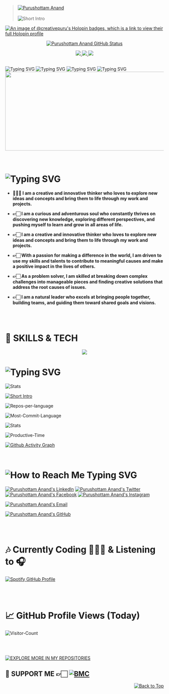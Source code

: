 <!--
[![CodeTime badge](https://img.shields.io/endpoint?style=for-the-badge&url=https%3A%2F%2Fapi.codetime.dev%2Fshield%3Fid%3D17354%26project%3D%26in%3D0 "Today's Code Time")](https://codetime.dev)
-->


> [![Purushottam Anand](https://github.com/creativepuru.png?size=100)](https://github.com/creativepuru "Purushottam Anand 🇮🇳 on GitHub ☕") <br> </br> <img src="https://readme-typing-svg.demolab.com?font=Calibri&size=26&duration=500&pause=300&multiline=true&width=500&height=120&lines=Purushottam+Anand;Data+Scientist+%7C+AI+Engineer+%7C+Robotics;AI+%7C+Machine+Learning+%7C+Computer+Vision" alt="Short Intro" />

[![An image of @creativepuru's Holopin badges, which is a link to view their full Holopin profile](https://holopin.me/creativepuru)](https://holopin.io/@creativepuru)

<p align="center">
<a href="https://github.com/creativepuru">
<img src="https://github-stats-alpha.vercel.app/api?username=creativepuru&cc=22272e&tc=37BCF6&ic=fff&bc=0000" alt="Purushottam Anand GitHub Status" />
</a> </p>

<p align="center">
<a href="https://openinapp.co/linkedinpuru">
    <img src="https://img.shields.io/badge/-Linkedin-blue?style=social&logo=linkedin">
</a> 

<a href="https://openinapp.co/cvpuru">
    <img src="https://img.shields.io/badge/Resume-blue?style=social&logo=adobe">
</a> 

<a href="mailto:creativepurus@gmail.com">
    <img src="https://img.shields.io/badge/Gmail-red?style=social&logo=gmail&logoColor=red">
</a> <br> </br>

<!-- 
<a href="https://github.com/creativepuru">
    <img src="https://github-stats-alpha.vercel.app/api?username=creativepuru&cc=22272e&tc=37BCF6&ic=fff&bc=0000">
</a> <br> </br>

<!-- <a href="https://github.com/creativepuru?tab=repositories">
    <img src="https://github-readme-stats.vercel.app/api?username=creativepuru&cc=22272e&tc=37BCF6&ic=fff&bc=0000">
</a>
-->

</p>

<img src="https://readme-typing-svg.demolab.com?font=Calibri&size=28&duration=1000&pause=2000&multiline=true&width=500&height=50&lines=Hi,+I+am+Purushottam+:)" alt="Typing SVG" />

<img src="https://readme-typing-svg.demolab.com?font=Calibri&size=25&duration=1000&pause=2000&multiline=true&width=500&height=50&lines=I+am+interested+in+AI,+ML,+Data+Science,+Robotics" alt="Typing SVG" />

<img src="https://readme-typing-svg.demolab.com?font=Calibri&size=30&duration=1000&pause=2000&multiline=true&width=1000&height=50&lines=I+am+looking+to+collaborate+on+the+topics+related+to+AI,+ML,+Robotics" alt="Typing SVG" />

<img src="https://readme-typing-svg.demolab.com?font=Calibri&size=30&duration=1000&pause=2000&multiline=true&width=1200&height=100&lines=I+am+currently+learning+Machine+Learning,+Data+Science,+Artificial+Intelligence+and+Robotics" alt="Typing SVG" />

<div align="center">
<img src="https://media.giphy.com/media/dWesBcTLavkZuG35MI/giphy.gif" width="600" height="250"/>
</div>
<br> </br>

<h1> <img src="https://readme-typing-svg.demolab.com?font=Calibri&size=28&duration=3000&pause=2000&multiline=true&width=500&height=50&lines=🌟+ABOUT+ME+:" alt="Typing SVG" /> </h1>

<!-- Code to convert written code into copy-able sentence (use ``` multiline to achieve this):

``` 
![ABOUT ME](https://readme-typing-svg.demolab.com?font=Calibri&size=28&duration=3000&pause=2000&multiline=true&width=500&height=50&lines=ABOUT+ME+:) 
```

```
👨🏻‍💻 I am a creative and innovative thinker who loves to explore new ideas and concepts and bring them to life through my work and projects.
```

-->

<!-- Code to convert a sentence/word into a link :

* [I am a creative and innovative thinker who loves to explore new ideas and concepts and bring them to life through my work and projects.](https://github.com/creativepuru)
-->
<b>

* 👨🏻‍💻 I am a creative and innovative thinker who loves to explore new ideas and concepts and bring them to life through my work and projects.


* 👉🏻 I am a curious and adventurous soul who constantly thrives on discovering new knowledge, exploring different perspectives, and pushing myself to learn and grow in all areas of life.


* 👉🏻 I am a creative and innovative thinker who loves to explore new ideas and concepts and bring them to life through my work and projects.


* 👉🏻 With a passion for making a difference in the world, I am driven to use my skills and talents to contribute to meaningful causes and make a positive impact in the lives of others.


* 👉🏻 As a problem solver, I am skilled at breaking down complex challenges into manageable pieces and finding creative solutions that address the root causes of issues.


* 👉🏻 I am a natural leader who excels at bringing people together, building teams, and guiding them toward shared goals and visions.

</b> <br> </br>

# 🔧 SKILLS & TECH 

<p align="center">
  <a href="https://skillicons.dev">
    <img src="https://skillicons.dev/icons?i=electron,ae,ai,androidstudio,arduino,au,atom,autocad,aws,bash,blender,bootstrap,c,cs,cpp,cloudflare,codepen,css,discord,bots,docker,dotnet,eclipse,git,github,githubactions,gitlab,html,idea,instagram,java,js,linkedin,linux,md,mysql,ps,powershell,pr,py,pytorch,raspberrypi,sqlite,stackoverflow,scala,tensorflow,twitter,vercel,visualstudio,vim,vscode,wordpress&theme=dark" />
  </a>
</p>

<h1> <img src="https://readme-typing-svg.demolab.com?font=Calibri&size=25&duration=1000&pause=1000&multiline=true&width=500&height=30&lines=🔥+MY+GITHUB+STATS" alt="Typing SVG" /> </h1>

![Stats](http://github-readme-streak-stats.herokuapp.com?user=creativepuru&theme=nightowl&date_format=M%20j%5B%2C%20Y%5D)

<a href="https://github.com/creativepuru">
<img src="https://readme-typing-svg.demolab.com?font=Calibri&size=28&duration=3000&pause=1000&multiline=true&width=1000&height=150&lines=April+11,+2023+marks+the+beginning+of+my+coding+journey+on+GitHub+☕;We+can+create+a+remarkable+history+together+🤝;Join+me+on+this+Journey+by+following+me+on+GitHub+✨" alt="Short Intro" />
</a>

![Repos-per-language](http://github-profile-summary-cards.vercel.app/api/cards/repos-per-language?username=creativepuru&theme=nightowl)

![Most-Commit-Language](http://github-profile-summary-cards.vercel.app/api/cards/most-commit-language?username=creativepuru&theme=nightowl)

![Stats](http://github-profile-summary-cards.vercel.app/api/cards/stats?username=creativepuru&theme=nightowl)

![Productive-Time](http://github-profile-summary-cards.vercel.app/api/cards/productive-time?username=creativepuru&theme=nightowl&utcOffset=5.30)

[![Github Activity Graph](https://github-readme-activity-graph.cyclic.app/graph?username=creativepuru&theme=nightowl)](https://github.com/creativepuru/)

<!--
![GitHub Month Wise Contribution Graph](http://github-profile-summary-cards.vercel.app/api/cards/profile-details?username=creativepuru&theme=nightowl)
-->

<br>

<h1> <img src="https://readme-typing-svg.demolab.com?font=Calibri&size=28&duration=2000&pause=1000&multiline=true&width=600&height=40&lines=📲+How+to+reach+me+-+Social+Links+💻+" alt="How to Reach Me Typing SVG" /> </h1>


[![Purushottam Anand's LinkedIn](https://img.shields.io/badge/-Linkedin-blue?style=flat-round&logo=linkedin)](https://openinapp.co/linkedinpuru "Purushottam Anand's LinkedIn Profile")    <!-- LinkedIn -->
[![Purushottam Anand's Twitter](https://img.shields.io/badge/-Twitter-white?style=flat-round&logo=twitter)](https://openinapp.co/twitterpuru "Purushottam Anand's Twitter Handle")               <!-- Twitter -->
[![Purushottam Anand's Facebook](https://img.shields.io/badge/-Facebook-white?style=flat-round&logo=facebook)](https://openinapp.co/fbpuru "Purushottam Anand's Facebook Profile")             <!-- Facebook -->
[![Purushottam Anand's Instagram](https://img.shields.io/badge/-Instagram-white?style=flat-round&logo=instagram)](https://openinapp.co/instapuru "Purushottam Anand's Instagram Profile")            <!-- Instagram -->

[![Purushottam Anand's Email](https://img.shields.io/badge/Gmail-use%20Desktop%20/%20Laptop%20to%20open%20Gmail-blue?style=social&logo=gmail)](https://openinapp.co/gmailpuru "Gmail - use Desktop / Laptop to open Gmail")

[![Purushottam Anand's GitHub](https://img.shields.io/badge/GitHub-❤️%20Sponsor%20me%20on%20GitHub-gr?style=for-the-badge&logo=github)](https://openinapp.co/githubpuru "Purushottam Anand's GitHub Page")

<br> </br>

# 🎶 Currently Coding 👨🏻‍💻 & Listening to 🎧

[![Spotify GitHub Profile](https://spotify-github-profile.vercel.app/api/view?uid=11159336621&cover_image=true&theme=novatorem&show_offline=false&bar_color=53b14f&bar_color_cover=false)](https://open.spotify.com/user/31xlitivfce4cu3wd4dglpn6xem4)

<br> </br>

# 📈 GitHub Profile Views (Today)

![Visitor-Count](https://profile-counter.glitch.me/{creativepuru}/count.svg)

<br> </br>

[![EXPLORE MORE IN MY REPOSITORIES](https://readme-typing-svg.demolab.com?font=Calibri&size=25&duration=2000&pause=1000&multiline=true&width=550&height=70&lines=🌟+EXPLORE+MORE+IN+MY+REPOSITORIES+👨🏻‍💻)](https://github.com/creativepuru?tab=repositories)

## 🤝 SUPPORT ME 👉🏻 [![BMC](https://img.shields.io/badge/Buy%20Me%20a%20Coffee%20☕-%23FFDD00.svg?&style=for-the-badge&logo=buy-me-a-coffee&logoColor=black)](https://www.buymeacoffee.com/creativepuru)

<p align="right">
<a href="#top">
<img src="https://img.shields.io/static/v1?label&message=Back+to+Top&color=red&style=for-the-badge&logo" alt="Back to Top" /> </a> </p>
